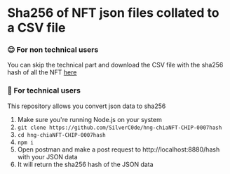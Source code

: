 # Sha256 of NFT json files collated to a CSV file

### 😌 For non technical users

You can skip the technical part and download the CSV file with the sha256 hash of all the NFT [here](https://youtu.be/eAXdLEZFbiw)


### 🤖 For technical users


This repository allows you convert json data to sha256

1. Make sure you're running Node.js on your system
2. ``git clone https://github.com/SilverC0de/hng-chiaNFT-CHIP-0007hash``
3. ``cd hng-chiaNFT-CHIP-0007hash``
4. ``npm i``
5. Open postman and make a post request to http://localhost:8880/hash with your JSON data
6. It will return the sha256 hash of the JSON data
